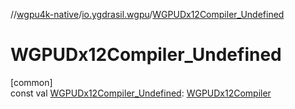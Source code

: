 //[wgpu4k-native](../../index.md)/[io.ygdrasil.wgpu](index.md)/[WGPUDx12Compiler_Undefined](-w-g-p-u-dx12-compiler_-undefined.md)

# WGPUDx12Compiler_Undefined

[common]\
const val [WGPUDx12Compiler_Undefined](-w-g-p-u-dx12-compiler_-undefined.md): [WGPUDx12Compiler](-w-g-p-u-dx12-compiler/index.md)